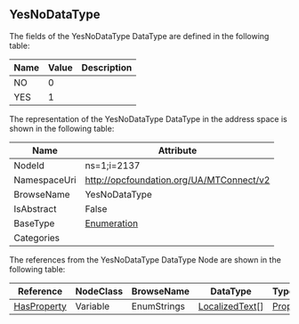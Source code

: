 <!-- datatype -->
## YesNoDataType
  
<!-- end of description -->
The fields of the YesNoDataType DataType are defined in the following table:  

|Name|Value| Description|
|---|---|---|
|NO|0||
|YES|1||

The representation of the YesNoDataType DataType in the address space is shown in the following table:  

|Name|Attribute|
|---|---|
|NodeId|ns=1;i=2137|
|NamespaceUri|http://opcfoundation.org/UA/MTConnect/v2|
|BrowseName|YesNoDataType|
|IsAbstract|False|
|BaseType|[Enumeration](../../../Core/Part3/DataTypes/Enumeration/readme.md)|
|Categories||

The references from the YesNoDataType DataType Node are shown in the following table:  

|Reference|NodeClass|BrowseName|DataType|TypeDefinition|ModellingRule|
|---|---|---|---|---|---|
|[HasProperty](../../../Core/Part3/ReferenceTypes/HasProperty/readme.md)|Variable|EnumStrings|[LocalizedText](../../../Core/Part3/DataTypes/LocalizedText/readme.md)[]|[PropertyType](../../../Core/Part5/VariableTypes/PropertyType/readme.md)|[Mandatory](../../../Core/Objects/Mandatory/readme.md)|

